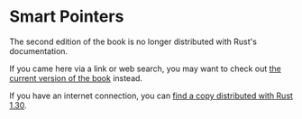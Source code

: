 # Smart Pointers

The second edition of the book is no longer distributed with Rust's documentation.

If you came here via a link or web search, you may want to check out [the current
version of the book](../ch15-00-smart-pointers.md) instead.

If you have an internet connection, you can [find a copy distributed with
Rust
1.30](https://doc.rust-lang.org/1.30.0/book/second-edition/ch15-00-smart-pointers.html).